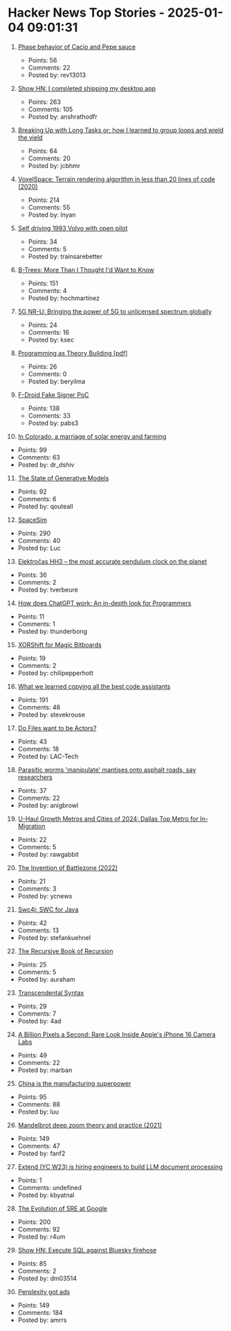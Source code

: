 # Hacker News Top Stories - 2025-01-04 09:01:31

1. [Phase behavior of Cacio and Pepe sauce](https://arxiv.org/abs/2501.00536)
   - Points: 56
   - Comments: 22
   - Posted by: rev13013

2. [Show HN: I completed shipping my desktop app](https://pimosa.app/)
   - Points: 263
   - Comments: 105
   - Posted by: anshrathodfr

3. [Breaking Up with Long Tasks or: how I learned to group loops and wield the yield](https://calendar.perfplanet.com/2024/breaking-up-with-long-tasks-or-how-i-learned-to-group-loops-and-wield-the-yield/)
   - Points: 64
   - Comments: 20
   - Posted by: jcbhmr

4. [VoxelSpace: Terrain rendering algorithm in less than 20 lines of code (2020)](https://github.com/s-macke/VoxelSpace)
   - Points: 214
   - Comments: 55
   - Posted by: lnyan

5. [Self driving 1993 Volvo with open pilot](https://practicapp.com/carbagepilot-part1/)
   - Points: 34
   - Comments: 5
   - Posted by: trainsarebetter

6. [B-Trees: More Than I Thought I'd Want to Know](https://benjamincongdon.me/blog/2021/08/17/B-Trees-More-Than-I-Thought-Id-Want-to-Know/)
   - Points: 151
   - Comments: 4
   - Posted by: hochmartinez

7. [5G NR-U: Bringing the power of 5G to unlicensed spectrum globally](https://www.qualcomm.com/research/5g/5g-unlicensed-shared-spectrum)
   - Points: 24
   - Comments: 16
   - Posted by: ksec

8. [Programming as Theory Building [pdf]](https://pages.cs.wisc.edu/~remzi/Naur.pdf)
   - Points: 26
   - Comments: 0
   - Posted by: beryilma

9. [F-Droid Fake Signer PoC](https://github.com/obfusk/fdroid-fakesigner-poc)
   - Points: 138
   - Comments: 33
   - Posted by: pabs3

10. [In Colorado, a marriage of solar energy and farming](https://www.ksjd.org/2024-12-31/in-colorado-a-marriage-of-solar-energy-and-farming-provides-a-model-for-a-more-sustainable-future)
   - Points: 99
   - Comments: 63
   - Posted by: dr_dshiv

11. [The State of Generative Models](https://nrehiew.github.io/blog/2024/)
   - Points: 92
   - Comments: 6
   - Posted by: qouteall

12. [SpaceSim](https://pavelsevecek.github.io/)
   - Points: 290
   - Comments: 40
   - Posted by: Luc

13. [Elektročas HH3 – the most accurate pendulum clock on the planet](https://dvaluch.web.cern.ch/hh3/)
   - Points: 36
   - Comments: 2
   - Posted by: tverbeure

14. [How does ChatGPT work: An in-depth look for Programmers](https://codedoodles.substack.com/p/how-does-chatgpt-work-an-in-depth)
   - Points: 11
   - Comments: 1
   - Posted by: thunderbong

15. [XORShift for Magic Bitboards](https://www.strydr.net/articles/devlog-0x1)
   - Points: 19
   - Comments: 2
   - Posted by: chilipepperhott

16. [What we learned copying all the best code assistants](https://blog.val.town/blog/fast-follow/)
   - Points: 191
   - Comments: 48
   - Posted by: stevekrouse

17. [Do Files want to be Actors?](https://lewiscampbell.tech/blog/250104.html)
   - Points: 43
   - Comments: 18
   - Posted by: LAC-Tech

18. [Parasitic worms 'manipulate' mantises onto asphalt roads, say researchers](https://mainichi.jp/english/articles/20241115/p2a/00m/0sc/009000c)
   - Points: 37
   - Comments: 22
   - Posted by: anigbrowl

19. [U-Haul Growth Metros and Cities of 2024: Dallas Top Metro for In-Migration](https://www.uhaul.com/Articles/About/U-Haul-Growth-Metros-And-Cities-Of-2024-Dallas-Top-Metro-for-IN-Migration-33084/)
   - Points: 22
   - Comments: 5
   - Posted by: rawgabbit

20. [The Invention of Battlezone (2022)](https://spectrum.ieee.org/battlezone)
   - Points: 21
   - Comments: 3
   - Posted by: ycnews

21. [Swc4j: SWC for Java](https://github.com/caoccao/swc4j)
   - Points: 42
   - Comments: 13
   - Posted by: stefankuehnel

22. [The Recursive Book of Recursion](https://inventwithpython.com/recursion/)
   - Points: 25
   - Comments: 5
   - Posted by: auraham

23. [Transcendental Syntax](https://github.com/engboris/transcendental-syntax)
   - Points: 29
   - Comments: 7
   - Posted by: 4ad

24. [A Billion Pixels a Second: Rare Look Inside Apple's iPhone 16 Camera Labs](https://www.cnet.com/tech/mobile/a-billion-pixels-a-second-i-got-a-rare-look-inside-apples-secret-iphone-16-camera-labs/)
   - Points: 49
   - Comments: 22
   - Posted by: marban

25. [China is the manufacturing superpower](https://cepr.org/voxeu/columns/china-worlds-sole-manufacturing-superpower-line-sketch-rise)
   - Points: 95
   - Comments: 88
   - Posted by: luu

26. [Mandelbrot deep zoom theory and practice (2021)](https://mathr.co.uk/blog/2021-05-14_deep_zoom_theory_and_practice.html)
   - Points: 149
   - Comments: 47
   - Posted by: fanf2

27. [Extend (YC W23) is hiring engineers to build LLM document processing](https://jobs.ashbyhq.com/extend/9d4d8974-bd9b-432d-84ec-8268e5a8ed37)
   - Points: 1
   - Comments: undefined
   - Posted by: kbyatnal

28. [The Evolution of SRE at Google](https://www.usenix.org/publications/loginonline/evolution-sre-google)
   - Points: 200
   - Comments: 92
   - Posted by: r4um

29. [Show HN: Execute SQL against Bluesky firehose](https://github.com/turbolytics/sql-flow)
   - Points: 85
   - Comments: 2
   - Posted by: dm03514

30. [Perplexity got ads](https://twitter.com/damengchen/status/1875296442417607072)
   - Points: 149
   - Comments: 184
   - Posted by: amrrs

